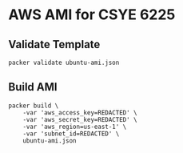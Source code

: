 # AWS AMI for CSYE 6225



## Validate Template

```
packer validate ubuntu-ami.json
```

## Build AMI

```
packer build \
    -var 'aws_access_key=REDACTED' \
    -var 'aws_secret_key=REDACTED' \
    -var 'aws_region=us-east-1' \
    -var 'subnet_id=REDACTED' \
    ubuntu-ami.json
```


